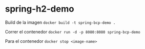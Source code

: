 # spring-h2-demo

Build de la imagen `docker build -t spring-bcp-demo .`

Correr el contenedor `docker run -d -p 8080:8080 spring-bcp-demo`


Para el contenedor `docker stop <image-name>`
